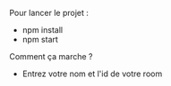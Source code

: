 Pour lancer le projet :

- npm install
- npm start

Comment ça marche ?

- Entrez votre nom et l'id de votre room
